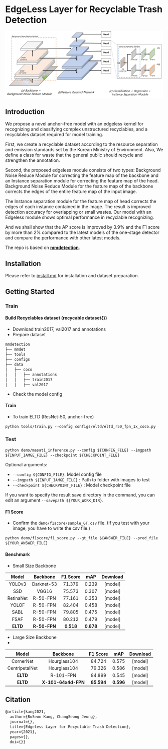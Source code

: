 # EdgeLess Layer for Recyclable Trash Detection

![ELTD](./docs/model_Architecture.jpg)


## Introduction

We propose a novel anchor-free model with an edgeless kernel for recognizing and classifying complex unstructured recyclables, and a recyclables dataset required for model training. 

First, we create a recyclable dataset according to the resource separation and emission standards set by the Korean Ministry of Environment. Also, We define a class for waste that the general public should recycle and strengthen the annotation. 

Second, the proposed edgeless module consists of two types: Background Noise Reduce Module for correcting the feature map of the backbone and an Instance separation module for correcting the feature map of the head. Background Noise Reduce Module for the feature map of the backbone corrects the edges of the entire feature map of the input image. 

The Instance separation module for the feature map of head corrects the edges of each instance contained in the image. The result is improved detection accuracy for overlapping or small wastes. Our model with an Edgeless module shows optimal performance in recyclable recognizing. 

And we shall show that the AP score is improved by 3.9\% and the F1 score by more than 2\% compared to the latest models of the one-stage detector and compare the performance with other latest models.


The repo is based on **[mmdetection](https://github.com/open-mmlab/mmdetection)**.


## Installation

Please refer to [install.md](install.md) for installation and dataset preparation.


## Getting Started

### Train

#### Build Recyclables dataset (recycable dataset{})

* Download train2017, val2017 and annotations
* Prepare dataset

```text
mmdetection
├── mmdet
├── tools
├── configs
├── data
│   ├── coco
│   │   ├── annotations
│   │   ├── train2017
│   │   ├── val2017
```

* Check the model config


#### Train

* To train ELTD (ResNet-50, anchor-free)

```
python tools/train.py --config configs/eltd/eltd_r50_fpn_1x_coco.py
```



### Test


```
python demo/masati_inference.py --config ${CONFIG_FILE} --imgpath ${INPUT_IAMGE_FILE} --checkpoint ${CHECKPOINT_FILE}
```
Optional arguments:
- `--config ${CONFIG_FILE}`: Model config file
- `--imgpath ${INPUT_IAMGE_FILE}` : Path to folder with images to test
- `--checkpoint ${CHECKPOINT_FILE}` : Model checkpoint file

If you want to specify the result save directory in the command, you can edit an argument `--savepath ${YOUR_WORK_DIR}`.

#### F1 Score

* Confirm the `demo/f1score/sample_GT.csv` file. (If you test with your image, you have to write the csv file.)

```
python demo/f1score/f1_score.py --gt_file ${ANSWER_FILE} --pred_file ${YOUR_ANSWER_FILE}
``` 

#### Benchmark

* Small Size Backbone

|Model          |    Backbone     |    F1 Score  |  mAP  | Download |
|:-------------:| :-------------: | :-----------:| :---: | :-------:|
|YOLOv3    |  Darknet-53  |  71.379 |0.239 |[model]|
|SSD       |  VGG16       |  75.573 |0.307 |[model]|
|RetinaNet |  R-50-FPN    |  77.161 |0.353 |[model]|
|YOLOF     |  R-50-FPN    |  82.404 |0.458 |[model]|
|SABL      |  R-50-FPN    |  79.805 |0.475 |[model]|
|FSAF      |   R-50-FPN   |  80.212 |0.479 |[model]|
|**ELTD**  |   **R-50-FPN**   |  **0.518**  |**0.678** |[model]|

* Large Size Backbone
* 
|Model          |    Backbone     |    F1 Score  |  mAP  | Download |
|:-------------:| :-------------: | :-----------:| :---: | :-------:|
|CornerNet      |  Hourglass104  |  84.724 | 0.575 |[model]|
|CentripetalNet |  Hourglass104  |  79.326 | 0.586 |[model]|
|**ELTD**       |   R-101-FPN    |  84.899 | 0.545 |[model]|
|**ELTD**       |  **X-101-64x4d-FPN**   |  **85.594** |**0.596** |[model]|



## Citation

```
@article{kang2021,  
  author={BoSeon Kang, ChangSeong Jeong},  
  journal={},   
  title={Edgeless Layer for Recyclable Trash Detection},   
  year={2021}, 
  pages={},  
  doi={}}
```
